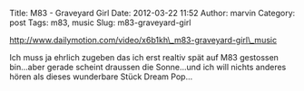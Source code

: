 Title: M83 - Graveyard Girl
Date: 2012-03-22 11:52
Author: marvin
Category: post
Tags: m83, music
Slug: m83-graveyard-girl

http://www.dailymotion.com/video/x6b1kh\_m83-graveyard-girl\_music

Ich muss ja ehrlich zugeben das ich erst realtiv spät auf M83 gestossen
bin...aber gerade scheint draussen die Sonne...und ich will nichts
anderes hören als dieses wunderbare Stück Dream Pop...

